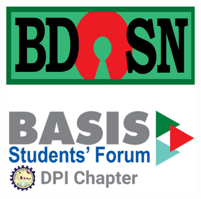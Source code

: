  <!-- [![BdOSN](/bdosn-logo.png "Bangladesh Open Source Network - BdOSN")](https://bdosn.org) --> 
[![BdOSN](/bdOSN-logo.jpg "Bangladesh Open Source Network - BdOSN")](https://bdosn.org)  
[![BdOSN](https://raw.githubusercontent.com/sakhsain/sakhsain/main/%E2%80%9CAsk%20me%20Anything%20about%20%E2%80%9D%20(3).png "Bangladesh Open Source Network - BdOSN")](https://bdosn.org)  
